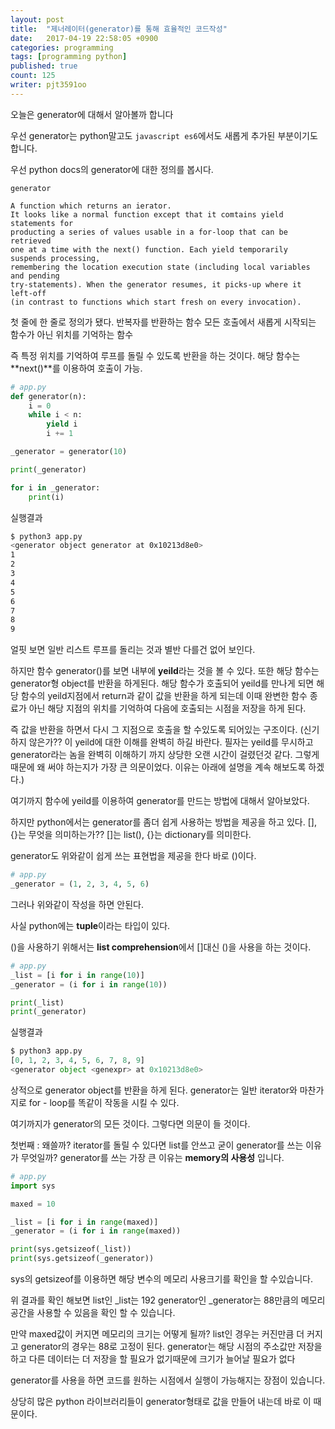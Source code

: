 ```yaml
---
layout: post
title:  "제너레이터(generator)를 통해 효율적인 코드작성"
date:   2017-04-19 22:58:05 +0900
categories: programming
tags: [programming python]
published: true
count: 125
writer: pjt3591oo
---
```


오늘은 generator에 대해서 알아볼까 합니다

우선 generator는 python말고도 `javascript es6`에서도 새롭게 추가된 부분이기도 합니다.

우선 python docs의 generator에 대한 정의를 봅시다.

```
generator

A function which returns an ierator.
It looks like a normal function except that it comtains yield statements for
producting a series of values usable in a for-loop that can be retrieved
one at a time with the next() function. Each yield temporarily suspends processing,
remembering the location execution state (including local variables and pending
try-statements). When the generator resumes, it picks-up where it left-off
(in contrast to functions which start fresh on every invocation).
```

첫 줄에 한 줄로 정의가 됐다.
반복자를 반환하는 함수
모든 호출에서 새롭게 시작되는 함수가 아닌 위치를 기억하는 함수

즉 특정 위치를 기억하여 루프를 돌릴 수 있도록 반환을 하는 것이다.
해당 함수는 **next()**를 이용하여 호출이 가능.

```python
# app.py
def generator(n):
    i = 0
    while i < n:
        yield i
        i += 1

_generator = generator(10)

print(_generator)

for i in _generator:
    print(i)
```

실행결과

```bash
$ python3 app.py
<generator object generator at 0x10213d8e0>
1
2
3
4
5
6
7
8
9
```

얼핏 보면 일반 리스트 루프를 돌리는 것과 별반 다를건 없어 보인다.

하지만 함수 generator()를 보면 내부에 **yeild**라는 것을 볼 수 있다. 또한 해당 함수는 generator형 object를 반환을 하게된다.
해당 함수가 호출되어 yeild를 만나게 되면 해당 함수의 yeild지점에서 return과 같이 값을 반환을 하게 되는데 이때 완변한 함수 종료가 아닌 해당 지점의 위치를 기억하여 다음에 호출되는 시점을 저장을 하게 된다.

즉 값을 반환을 하면서 다시 그 지점으로 호출을 할 수있도록 되어있는 구조이다.
(신기하지 않은가?? 이 yeild에 대한 이해를 완벽히 하길 바란다. 필자는 yeild를 무시하고 generator라는 놈을 완벽히 이해하기 까지 상당한 오랜 시간이 걸렸던것 같다. 그렇게 때문에 왜 써야 하는지가 가장 큰 의문이었다. 이유는 아래에 설명을 계속 해보도록 하겠다.)


여기까지 함수에 yeild를 이용하여 generator를 만드는 방법에 대해서 알아보았다.

하지만 python에서는 generator를 좀더 쉽게 사용하는 방법을 제공을 하고 있다.
[], {}는 무엇을 의미하는가??
[]는  list(), {}는 dictionary를 의미한다.

generator도 위와같이 쉽게 쓰는 표현법을 제공을 한다 바로 ()이다.


```python
# app.py
_generator = (1, 2, 3, 4, 5, 6)
```

그러나 위와같이 작성을 하면 안된다.

사실 python에는 **tuple**이라는 타입이 있다.

()을 사용하기 위해서는 **list comprehension**에서 []대신 ()을 사용을 하는 것이다.

```python
# app.py
_list = [i for i in range(10)]
_generator = (i for i in range(10))

print(_list)
print(_generator)
```

실행결과

```python
$ python3 app.py
[0, 1, 2, 3, 4, 5, 6, 7, 8, 9]
<generator object <genexpr> at 0x10213d8e0>
```

상적으로 generator object를 반환을 하게 된다.
generator는 일반 iterator와 마찬가지로 for - loop를 똑같이 작동을 시킬 수 있다.


여기까지가 generator의 모든 것이다.
그렇다면 의문이 들 것이다.

첫번째 : 왜쓸까? iterator를 돌릴 수 있다면 list를 안쓰고 굳이 generator를 쓰는 이유가 무엇일까?
generator를 쓰는 가장 큰 이유는 **memory의 사용성** 입니다.

```python
# app.py
import sys

maxed = 10

_list = [i for i in range(maxed)]
_generator = (i for i in range(maxed))

print(sys.getsizeof(_list))
print(sys.getsizeof(_generator))
```

sys의 getsizeof를 이용하면 해당 변수의 메모리 사용크기를 확인을 할 수있습니다.

위 결과를 확인 해보면
list인 _list는 192
generator인 _generator는 88만큼의 메모리 공간을 사용할 수 있음을 확인 할 수 있습니다.

만약 maxed값이 커지면 메모리의 크기는 어떻게 될까?
list인 경우는 커진만큼 더 커지고 generator의 경우는 88로 고정이 된다.
generator는 해당 시점의 주소값만 저장을 하고 다른 데이터는 더 저장을 할 필요가 없기때문에 크기가 늘어날 필요가 없다


generator를 사용을 하면 코드를 원하는 시점에서 실행이 가능해지는 장점이 있습니다.

상당히 많은 python 라이브러리들이 generator형태로 값을 만들어 내는데 바로 이 때문이다.